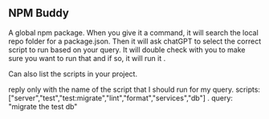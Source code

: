 

## NPM Buddy

A global npm package. When you give it a command, it will search the local repo folder for a package.json.  Then it will ask chatGPT to select the correct script to run based on your query.  It will double check with you to make sure you want to run that and if so, it will run it . 

Can also list the scripts in your project.  



reply only with the name of the script that I should run for my query.  scripts: ["server","test","test:migrate","lint","format","services","db"] .  query: "migrate the test db"